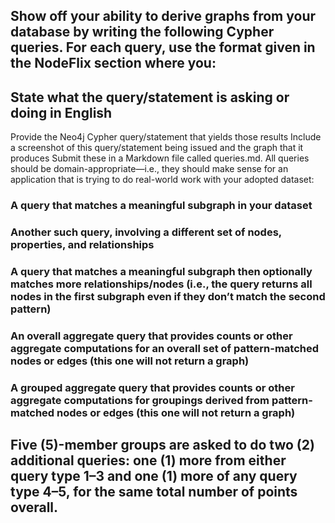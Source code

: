 ## Show off your ability to derive graphs from your database by writing the following Cypher queries. For each query, use the format given in the NodeFlix section where you:

## State what the query/statement is asking or doing in English

Provide the Neo4j Cypher query/statement that yields those results
Include a screenshot of this query/statement being issued and the graph that it produces
Submit these in a Markdown file called queries.md. All queries should be domain-appropriate—i.e., they should make sense for an application that is trying to do real-world work with your adopted dataset:

### A query that matches a meaningful subgraph in your dataset

### Another such query, involving a different set of nodes, properties, and relationships

### A query that matches a meaningful subgraph then optionally matches more relationships/nodes (i.e., the query returns all nodes in the first subgraph even if they don’t match the second pattern)

### An overall aggregate query that provides counts or other aggregate computations for an overall set of pattern-matched nodes or edges (this one will not return a graph)

### A grouped aggregate query that provides counts or other aggregate computations for groupings derived from pattern-matched nodes or edges (this one will not return a graph)

## Five (5)-member groups are asked to do two (2) additional queries: one (1) more from either query type 1–3 and one (1) more of any query type 4–5, for the same total number of points overall.
